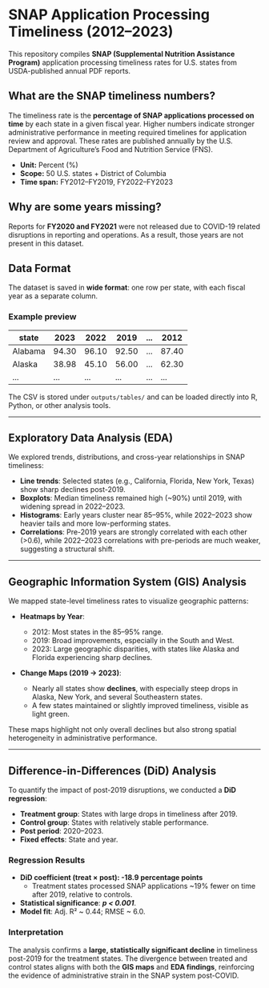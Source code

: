 # SNAP Application Processing Timeliness (2012–2023)

This repository compiles **SNAP (Supplemental Nutrition Assistance Program)** application processing timeliness rates for U.S. states from USDA-published annual PDF reports.  

## What are the SNAP timeliness numbers?  
The timeliness rate is the **percentage of SNAP applications processed on time** by each state in a given fiscal year. Higher numbers indicate stronger administrative performance in meeting required timelines for application review and approval. These rates are published annually by the U.S. Department of Agriculture’s Food and Nutrition Service (FNS).  

- **Unit:** Percent (%)  
- **Scope:** 50 U.S. states + District of Columbia  
- **Time span:** FY2012–FY2019, FY2022–FY2023  

## Why are some years missing?  
Reports for **FY2020 and FY2021** were not released due to COVID-19 related disruptions in reporting and operations. As a result, those years are not present in this dataset.  

## Data Format  
The dataset is saved in **wide format**: one row per state, with each fiscal year as a separate column.  

### Example preview  

| state    | 2023  | 2022  | 2019  | ... | 2012  |  
|----------|-------|-------|-------|-----|-------|  
| Alabama  | 94.30 | 96.10 | 92.50 | ... | 87.40 |  
| Alaska   | 38.98 | 45.10 | 56.00 | ... | 62.30 |  
| ...      | ...   | ...   | ...   | ... | ...   |  

The CSV is stored under `outputs/tables/` and can be loaded directly into R, Python, or other analysis tools.  

---

## Exploratory Data Analysis (EDA)

We explored trends, distributions, and cross-year relationships in SNAP timeliness:

- **Line trends**: Selected states (e.g., California, Florida, New York, Texas) show sharp declines post-2019.  
- **Boxplots**: Median timeliness remained high (~90%) until 2019, with widening spread in 2022–2023.  
- **Histograms**: Early years cluster near 85–95%, while 2022–2023 show heavier tails and more low-performing states.  
- **Correlations**: Pre-2019 years are strongly correlated with each other (>0.6), while 2022–2023 correlations with pre-periods are much weaker, suggesting a structural shift.

---

## Geographic Information System (GIS) Analysis

We mapped state-level timeliness rates to visualize geographic patterns:

- **Heatmaps by Year**:  
  - 2012: Most states in the 85–95% range.  
  - 2019: Broad improvements, especially in the South and West.  
  - 2023: Large geographic disparities, with states like Alaska and Florida experiencing sharp declines.  

- **Change Maps (2019 → 2023)**:  
  - Nearly all states show **declines**, with especially steep drops in Alaska, New York, and several Southeastern states.  
  - A few states maintained or slightly improved timeliness, visible as light green.

These maps highlight not only overall declines but also strong spatial heterogeneity in administrative performance.

---

## Difference-in-Differences (DiD) Analysis

To quantify the impact of post-2019 disruptions, we conducted a **DiD regression**:

- **Treatment group**: States with large drops in timeliness after 2019.  
- **Control group**: States with relatively stable performance.  
- **Post period**: 2020–2023.  
- **Fixed effects**: State and year.  

### Regression Results
- **DiD coefficient (treat × post): -18.9 percentage points**  
  - Treatment states processed SNAP applications ~19% fewer on time after 2019, relative to controls.  
- **Statistical significance**: ***p < 0.001***.  
- **Model fit**: Adj. R² ~ 0.44; RMSE ~ 6.0.  

### Interpretation
The analysis confirms a **large, statistically significant decline** in timeliness post-2019 for the treatment states. The divergence between treated and control states aligns with both the **GIS maps** and **EDA findings**, reinforcing the evidence of administrative strain in the SNAP system post-COVID.
